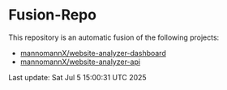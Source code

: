 # Fusion-Repo

This repository is an automatic fusion of the following projects:
- [mannomannX/website-analyzer-dashboard](https://github.com/mannomannX/website-analyzer-dashboard)
- [mannomannX/website-analyzer-api](https://github.com/mannomannX/website-analyzer-api)

Last update: Sat Jul  5 15:00:31 UTC 2025
